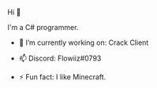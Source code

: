 Hi 👋

I'm a C# programmer.



- 🔭 I’m currently working on: Crack Client

- 📫 Discord: Flowiiz#0793

- ⚡ Fun fact: I like Minecraft.
